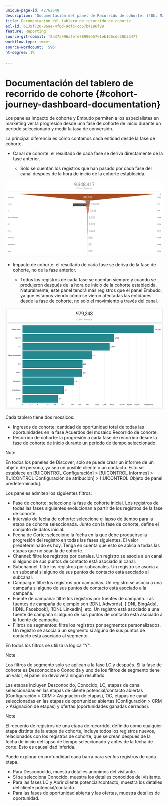 ```yaml
---
unique-page-id: 42762648
description: 'Documentación del panel de Recorrido de cohorte: [!DNL Marketo Measure] - Documentación del producto'
title: Documentación del tablero de recorrido de cohorte
exl-id: b139f720-86ae-4f6d-9dfc-cc67b4186f88
feature: Reporting
source-git-commit: f8a37a996afefe78900e57e1eb166cdd50b5347f
workflow-type: tm+mt
source-wordcount: '596'
ht-degree: 1%

---
```


# Documentación del tablero de recorrido de cohorte {#cohort-journey-dashboard-documentation}

Los paneles Impacto de cohorte y Embudo permiten a los especialistas en marketing ver la progresión desde una fase de cohorte de inicio durante un periodo seleccionado y medir la tasa de conversión.

La principal diferencia es cómo contamos cada entidad desde la fase de cohorte.

* Canal de cohorte: el resultado de cada fase se deriva directamente de la fase anterior.

   * Solo se cuentan los registros que han pasado por cada fase del canal después de la hora de inicio de la cohorte establecida.

![](assets/cohort-journey-dashboard-documentation-1.png)

* Impacto de cohorte: el resultado de cada fase se deriva de la fase de cohorte, no de la fase anterior.

   * Todos los registros de cada fase se cuentan siempre y cuando se produjeron después de la hora de inicio de la cohorte establecida. Naturalmente, este panel tendrá más registros que el panel Embudo, ya que estamos viendo cómo se vieron afectadas las entidades desde la fase de cohorte, no solo el movimiento a través del canal.

![](assets/cohort-journey-dashboard-documentation-2.png)

Cada tablero tiene dos mosaicos:

* Ingresos de cohorte: cantidad de oportunidad total de todas las oportunidades en la fase Acuerdos del mosaico Recorrido de cohorte.
* Recorrido de cohorte: la progresión a cada fase de recorrido desde la fase de cohorte de inicio durante un periodo de tiempo seleccionado.

>[!NOTE]
>
>En todos los paneles de Discover, solo se puede crear un informe de un objeto de persona, ya sea un posible cliente o un contacto. Esto se establece en [!UICONTROL Configuración] > [!UICONTROL Informes] > [!UICONTROL Configuración de atribución] > [!UICONTROL Objeto de panel predeterminado].

Los paneles admiten los siguientes filtros:

* Fase de cohorte: seleccione la fase de cohorte inicial. Los registros de todas las fases siguientes evolucionan a partir de los registros de la fase de cohorte.
* Intervalo de fecha de cohorte: seleccione el lapso de tiempo para la etapa de cohorte seleccionada. Junto con la fase de cohorte, define el conjunto de datos inicial.
* Fecha de Corte: seleccione la fecha en la que debe producirse la progresión del registro en todas las fases siguientes. El valor predeterminado es hoy. Tenga en cuenta que esto se aplica a todas las etapas que no sean la de cohorte.
* Channel: filtre los registros por canales. Un registro se asocia a un canal si alguno de sus puntos de contacto está asociado al canal.
* Subchannel: filtre los registros por subcanales. Un registro se asocia a un subcanal si alguno de sus puntos de contacto está asociado al subcanal.
* Campaign: filtre los registros por campañas. Un registro se asocia a una campaña si alguno de sus puntos de contacto está asociado a la campaña.
* Fuente de campaña: filtre los registros por fuentes de campaña. Las fuentes de campaña de ejemplo son [!DNL Adwords], [!DNL BingAds], [!DNL Facebook], [!DNL LinkedIn], etc. Un registro está asociado a una fuente de campaña si alguno de sus puntos de contacto está asociado a la fuente de campaña.
* Filtros de segmentos: filtre los registros por segmentos personalizados. Un registro se asocia a un segmento si alguno de sus puntos de contacto está asociado al segmento.

En todos los filtros se utiliza la lógica &quot;Y&quot;.

>[!NOTE]
>
>Los filtros de segmento solo se aplican a la fase LC y después. Si la fase de cohorte es Desconocida o Conocida y uno de los filtros de segmento tiene un valor, el panel no devolverá ningún resultado.

Las etapas incluyen Desconocido, Conocido, LC, etapas de canal seleccionadas en las etapas de cliente potencial/contacto abiertas (Configuración > CRM > Asignación de etapas), OC, etapas de canal seleccionadas en las etapas de oportunidad abiertas (Configuración > CRM > Asignación de etapas) y ofertas (oportunidades ganadas cerradas).

>[!NOTE]
>
>El recuento de registros de una etapa de recorrido, definido como cualquier etapa distinta de la etapa de cohorte, incluye todos los registros nuevos, relacionados con los registros de cohorte, que se crean después de la fecha de inicio del lapso de tiempo seleccionado y antes de la fecha de corte. Esto es causalidad inferida.

Puede explorar en profundidad cada barra para ver los registros de cada etapa.

* Para Desconocido, muestra detalles anónimos del visitante.
* Si se selecciona Conocido, muestra los detalles conocidos del visitante.
* Para las fases LC y Abrir cliente potencial/contacto, muestra los detalles del cliente potencial/contacto.
* Para las fases de oportunidad abierta y las ofertas, muestra detalles de oportunidad.
